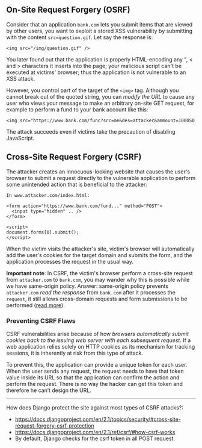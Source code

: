 ## On-Site Request Forgery (OSRF)

Consider that an application `bank.com` lets you submit items that are viewed by other users, you want to exploit a stored XSS vulnerability by submitting with the content `src=question.gif`. Let say the response is:

```
<img src="/img/question.gif" />
```

You later found out that the application is properly HTML-encoding any ", < and > characters it inserts into the page; your malicious script can't be executed at victims' browser; thus the application is not vulnerable to an XSS attack.

However, you control part of the target of the `<img>` tag. Although you cannot break out of the quoted string, you can *modify the URL* to cause any user who views your message to make an arbitrary on-site GET request, for example to perform a fund to your bank account like this:

```
<img src="https://www.bank.com/func?src=me&des=attacker&ammount=100USD
```

The attack succeeds even if victims take the precaution of disabling JavaScript.

## Cross-Site Request Forgery (CSRF)

The attacker creates an innocuous-looking website that causes the user's browser to submit a request directly to the vulnerable application to perform some unintended action that is beneficial to the attacker:

```
In www.attacker.com/index.html:

<form action="https://www.bank.com/fund..." method="POST">
  <input type="hidden" .. />
</form>

<script>
document.forms[0].submit();
</script>
```

When the victim visits the attacker's site, victim's browser will automatically add the user's cookies for the target domain and submits the form, and the application processes the request in the usual way.

**Important note**: In CSRF, the victim's browser perform a cross-site request from `attacker.com` to `bank.com`, you may wander why this is possible while we have same-origin policy. Answer: same-origin policy prevents `attacker.com` *read the response* from `bank.com` after it processes the `request`, it still allows cross-domain requests and form submissions to be performed ([read more](https://security.stackexchange.com/a/157065)).

### Preventing CSRF Flaws

CSRF vulnerabilities arise because of how *browsers automatically submit cookies back to the issuing web server with each subsequent request*. If a web application relies solely on HTTP cookies as its mechanism for tracking sessions, it is inherently at risk from this type of attack.

To prevent this, the application can provide a unique token for each user. When the user sends any request, the request needs to have that token value inside its URL so that the application can confirm the action and perform the request. There is no way the hacker can get this token and therefore he can’t design the URL.

---

How does Django protect the site against most types of CSRF attacks?:
- https://docs.djangoproject.com/en/2.1/topics/security/#cross-site-request-forgery-csrf-protection
- https://docs.djangoproject.com/en/2.1/ref/csrf/#how-csrf-works
- By default, Django checks for the csrf token in all POST request.

